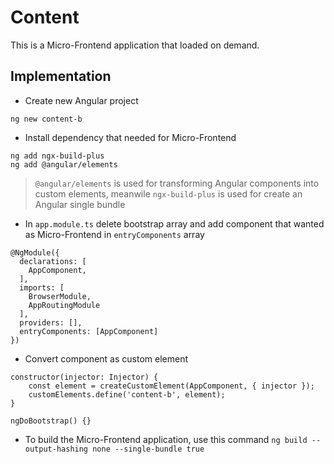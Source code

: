 # Content 

This is a Micro-Frontend application that loaded on demand.

## Implementation
* Create new Angular project
```
ng new content-b
```
* Install dependency that needed for Micro-Frontend
```
ng add ngx-build-plus
ng add @angular/elements
```
> ```@angular/elements``` is used for transforming Angular components into custom elements, meanwile ```ngx-build-plus``` is used for create an Angular single bundle
* In ```app.module.ts``` delete bootstrap array and add component that wanted as Micro-Frontend in ```entryComponents``` array
```
@NgModule({
  declarations: [
    AppComponent,
  ],
  imports: [
    BrowserModule,
    AppRoutingModule
  ],
  providers: [],
  entryComponents: [AppComponent]
})
```
* Convert component as custom element
```
constructor(injector: Injector) {
    const element = createCustomElement(AppComponent, { injector });
    customElements.define('content-b', element);
}

ngDoBootstrap() {}
 ```
* To build the Micro-Frontend application, use this command
``` ng build --output-hashing none --single-bundle true ```
